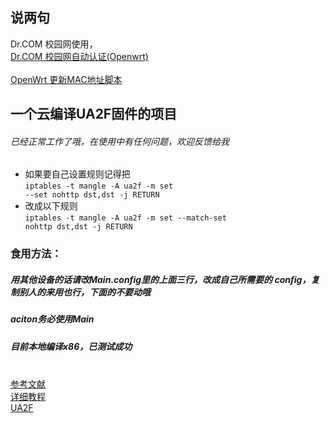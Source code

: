 ## 说两句
Dr.COM 校园网使用，
<br><a href="https://bejix.cn/archives/140/">Dr.COM 校园网自动认证(Openwrt)</a><br>
<br><a href="https://bejix.cn/archives/138/">OpenWrt 更新MAC地址脚本</a><br>

## 一个云编译UA2F固件的项目
###### 已经正常工作了哦，在使用中有任何问题，欢迎反馈给我

* 如果要自己设置规则记得把
<br><code>iptables -t mangle -A ua2f -m set --set nohttp dst,dst -j RETURN</code>
* 改成以下规则
<br><code>iptables -t mangle -A ua2f -m set --match-set nohttp dst,dst -j RETURN</code>


### 食用方法：
##### 用其他设备的话请改Main.config里的上面三行，改成自己所需要的 config，复制别人的来用也行，下面的不要动哦
##### aciton务必使用Main
##### 目前本地编译x86，已测试成功

<br><a href="http://trac.gateworks.com/wiki/OpenWrt/kernelconfig">参考文献</a><br>
<a href="https://sunbk201public.notion.site/sunbk201public/OpenWrt-f59ae1a76741486092c27bc24dbadc59">详细教程</a><br>
<a href=“https://github.com/Zxilly/UA2F”>UA2F</a><br>
